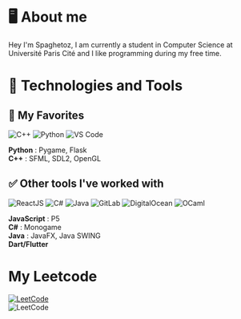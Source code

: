 
# 🖥️ About me 

Hey I'm Spaghetoz, I am currently a student in Computer Science at Université Paris Cité and I like programming during my free time.

# 🔧 Technologies and Tools

## 🌟 My Favorites

![C++](https://img.shields.io/badge/c++-%2300599C.svg?style=for-the-badge&logo=c%2B%2B&logoColor=white)
![Python](https://img.shields.io/badge/python-3670A0?style=for-the-badge&logo=python&logoColor=ffdd54)
![VS Code](https://img.shields.io/badge/Visual%20Studio%20Code-0078d7.svg?style=for-the-badge&logo=visual-studio-code&logoColor=white)

**Python** : Pygame, Flask 
<br/>
**C++** : SFML, SDL2, OpenGL
<br/>

## ✅ Other tools I've worked with

![ReactJS](https://img.shields.io/badge/-ReactJs-61DAFB?logo=react&logoColor=white&style=for-the-badge)
![C#](https://img.shields.io/badge/c%23-%23239120.svg?style=for-the-badge&logo=csharp&logoColor=white)
![Java](https://img.shields.io/badge/java-%23ED8B00.svg?style=for-the-badge&logo=openjdk&logoColor=white)
![GitLab](https://img.shields.io/badge/gitlab-%23181717.svg?style=for-the-badge&logo=gitlab&logoColor=white)
![DigitalOcean](https://img.shields.io/badge/DigitalOcean-%230167ff.svg?style=for-the-badge&logo=digitalOcean&logoColor=white)
![OCaml](https://img.shields.io/badge/OCaml-%23E98407.svg?style=for-the-badge&logo=ocaml&logoColor=white)

**JavaScript** : P5
<br/>
**C#** : Monogame
<br/>
**Java** : JavaFX, Java SWING
<br/>
**Dart/Flutter**

# My Leetcode
[![LeetCode](https://img.shields.io/badge/LeetCode-Profile-orange?style=for-the-badge&logo=leetcode)](https://leetcode.com/Spaghetoz/)
<br/>
![LeetCode](https://leetcard.jacoblin.cool/Spaghetoz?theme=dark&font=Monospace)
